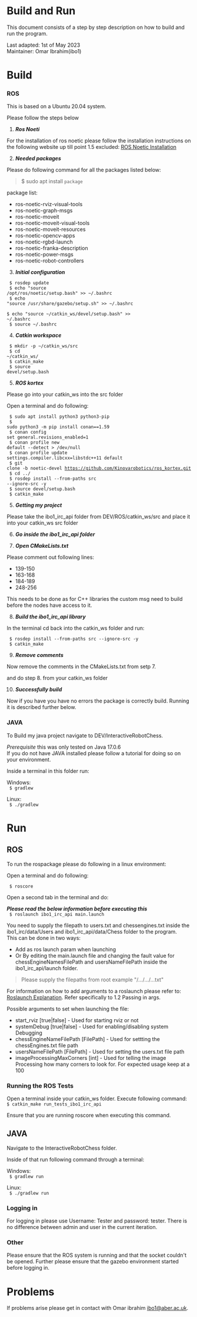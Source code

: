 
# Build and Run

This document consists of a step by step description on how to build and run the program.

Last adapted: 1st of May 2023<br>
Maintainer: Omar Ibrahim(ibo1)

# Build


### ROS

This is based on a Ubuntu 20.04 system. 

Please follow the steps below

1. ***Ros Noeti***<br>

For the installation of ros noetic please follow the installation instructions on
the following website up till point 1.5 excluded: [ROS Noetic Installation](http://wiki.ros.org/noetic/Installation)

2. ***Needed packages***<br>

Please do following command for all the packages listed below:<br> 
> $ sudo apt install <code>package</code> <br>

package list:
- ros-noetic-rviz-visual-tools
- ros-noetic-graph-msgs
- ros-noetic-moveit
- ros-noetic-moveit-visual-tools
- ros-noetic-moveit-resources
- ros-noetic-opencv-apps
- ros-noetic-rgbd-launch
- ros-noetic-franka-description
- ros-noetic-power-msgs
- ros-noetic-robot-controllers

3. ***Initial configuration***<br>

<code> $ rosdep update<br></code>
<code> $ echo "source /opt/ros/noetic/setup.bash" >> ~/.bashrc<br></code>
<code> $ echo "source /usr/share/gazebo/setup.sh" >> ~/.bashrc<br></code>
<code> $ echo "source ~/catkin_ws/devel/setup.bash" >> ~/.bashrc<br></code>
<code> $ source ~/.bashrc<br></code>

4. ***Catkin workspace***<br>

<code> $ mkdir -p ~/catkin_ws/src<br></code>
<code> $ cd ~/catkin_ws/<br></code>
<code> $ catkin_make<br></code>
<code> $ source devel/setup.bash<br></code>

5. ***ROS kortex***<br>

Please go into your catkin_ws into the src folder

Open a terminal and do following: 

<code> $ sudo apt install python3 python3-pip<br></code>
<code> $ sudo python3 -m pip install conan==1.59<br></code>
<code> $ conan config set general.revisions_enabled=1<br></code>
<code> $ conan profile new default --detect > /dev/null<br></code>
<code> $ conan profile update settings.compiler.libcxx=libstdc++11 default<br></code>
<code> $ git clone -b noetic-devel https://github.com/Kinovarobotics/ros_kortex.git<br></code>
<code> $ cd ../<br></code>
<code> $ rosdep install --from-paths src --ignore-src -y<br></code>
<code> $ source devel/setup.bash <br></code>
<code> $ catkin_make <br></code>

5. ***Getting my project***<br>

Please take the ibo1_irc_api folder from DEV/ROS/catkin_ws/src
and place it into your catkin_ws src folder

6. ***Go inside the ibo1_irc_api folder***

7. ***Open CMakeLists.txt***<br>

Please comment out following lines:<br>
 - 139-150
 - 163-168
 - 184-189
 - 248-256

This needs to be done as for C++ libraries the custom msg need to build before the nodes have access to it.

8. ***Build the ibo1_irc_api library***<br>

In the terminal cd back into the catkin_ws folder and run:

<code> $ rosdep install --from-paths src --ignore-src -y<br></code>
<code> $ catkin_make<br></code>

9. ***Remove comments***<br>

Now remove the comments in the CMakeLists.txt from setp 7. <br>

and do step 8. from your catkin_ws folder

10. ***Successfully build***<br>

Now if you have you have no errors the package is correctly build.
Running it is described further below.


### JAVA
To Build my java project navigate to DEV/InteractiveRobotChess.<br>

<em>Prerequisite</em> this was only tested on Java 17.0.6<br>
If you do not have JAVA installed please follow a tutorial for doing so on your environment.


Inside a terminal in this folder run:<br>

Windows:<br>
<code> $ gradlew</code></br>

Linux:<br>
<code> $ ./gradlew</code></br>


# Run

## ROS

To run the rospackage please do following in a linux environment:

Open a terminal and do following:

<code> $ roscore </code>

Open a second tab in the terminal and do:


***Please read the below information before executing this***<br>
<code> $ roslaunch ibo1_irc_api main.launch </code>

You need to supply the filepath to users.txt and chessengines.txt inside the ibo1_irc/data/Users and ibo1_irc_api/data/Chess folder to the program.<br>
This can be done in two ways:<br>
 - Add as ros launch param when launching
 - Or By editing the main.launch file and changing the fault value for chessEngineNamesFilePath and usersNameFilePath inside the ibo1_irc_api/launch folder.

 > Please supply the filepaths from root example "/.../.../...txt"

For information on how to add arguments to a roslaunch please refer to: [Roslaunch Explanation](http://wiki.ros.org/roslaunch/Commandline%20Tools). Refer specifically to 1.2 Passing in args.

Possible arguments to set when launching the file:
 - start_rviz [true|false] - Used for starting rviz or not
 - systemDebug [true|false] - Used for enabling/disabling system Debugging
 - chessEngineNameFilePath [FilePath] - Used for settting the chessEngines.txt file path 
 - usersNameFilePath [FilePath] - Used for setting the users.txt file path
 - imageProcessingMaxCorners [int] - Used for telling the image Processing how many corners to look for. For expected usage keep at a 100


### Running the ROS Tests
Open a terminal inside your catkin_ws folder. Execute following command:
<code> $ catkin_make run_tests_ibo1_irc_api </code>

Ensure that you are running roscore when executing this command.


## JAVA

Navigate to the InteractiveRobotChess folder.<br> 
 
Inside of that run following command through a terminal:<br>

Windows:<br>
<code> $ gradlew run</code></br>

Linux:<br>
<code> $ ./gradlew run</code></br>

### Logging in
For logging in please use Username: Tester and password: tester. There is no difference between admin and user in the current iteration.

### Other
Please ensure that the ROS system is running and that the socket couldn't be opened. Further please ensure that the gazebo environment started before logging in.


# Problems

If problems arise please get in contact with Omar ibrahim [ibo1@aber.ac.uk](ibo1@aber.ac.uk).